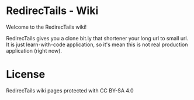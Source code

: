 # RedirecTails - Wiki

Welcome to the RedirecTails wiki!

RedirecTails gives you a clone bit.ly that shortener your long url to small url. It is just learn-with-code application, so it's mean this is not real production application (right now).

# License

RedirecTails wiki pages protected with CC BY-SA 4.0
